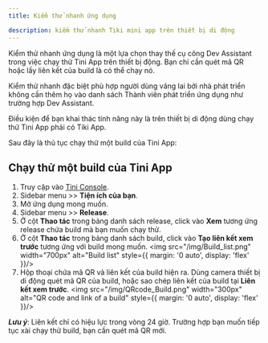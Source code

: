```yaml
---
title: Kiểm thử nhanh ứng dụng

description: kiểm thử nhanh Tiki mini app trên thiết bị di động
---
```


Kiểm thử nhanh ứng dụng là một lựa chọn thay thế cụ công Dev Assistant trong việc chạy thử Tini App trên thiết bị động. Bạn chỉ cần quét mã QR hoặc lấy liên kết của build là có thể chạy nó.

Kiểm thử nhanh đặc biệt phù hợp người dùng vãng lai bởi nhà phát triển không cần thêm họ vào danh sách Thành viên phát triển ứng dụng như trường hợp Dev Assistant. 

Điều kiện để bạn khai thác tính năng này là trên thiết bị di động dùng chạy thử Tini App phải có Tiki App.

Sau đây là thủ tục chạy thử một build của Tini App:

## Chạy thử một build của Tini App

1. Truy cập vào [Tini Console](https://developer.tiki.vn/apps).
2. Sidebar menu >> **Tiện ích của bạn**.
3. Mở ứng dụng mong muốn.
4. Sidebar menu >> **Release**.
5. Ở cột **Thao tác** trong bảng danh sách release, click vào **Xem** tương ứng release chứa build mà bạn muốn chạy thử.
6. Ở cột **Thao tác** trong bảng danh sách build, click vào **Tạo liên kết xem trước** tương ứng với build mong muốn.
   <img src="/img/Build_list.png" width="700px" alt="Build list" style={{ margin: '0 auto', display: 'flex' }}/>
7. Hộp thoại chứa mã QR và liên kết của build hiện ra. Dùng camera thiết bị di động quét mã QR của build, hoặc sao chép liên kết của build tại **Liên kết xem trước**.
   <img src="/img/QRcode_Build.png" width="300px" alt="QR code and link of a build" style={{ margin: '0 auto', display: 'flex' }}/>

***Lưu ý***: Liên kết chỉ có hiệu lực trong vòng 24 giờ. Trường hợp bạn muốn tiếp tục xài chạy thử build, bạn cần quét mã QR mới.

